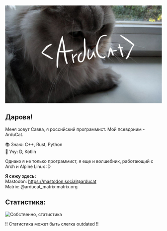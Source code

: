 ![<Arducat>](arducat.png)

## Дарова!

Меня зовут Савва, я российский программист. Мой псевдоним - ArduCat.  

📚 Знаю: C++, Rust, Python  
📖 Учу: D, Kotlin  

Однако я не только программист, я еще и волшебник, работающий с Arch и Alpine Linux :D  

**Я сижу здесь:**  
Mastodon: https://mastodon.social@arducat  
Matrix: @arducat_matrix:matrix.org  
 
## Статистика:

<img src="https://github-readme-stats.vercel.app/api/top-langs/?username=arducat&theme=radical&layout=compact" alt="Собственно, статистика" />

!! Статистика может быть слегка outdated !!
